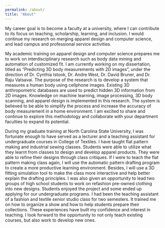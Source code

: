```yaml
---
permalink: /about/
title: "About"
---
```


My career goal is to become a faculty at a university, where I can contribute to its focus on teaching, scholarship, learning, and inclusion. I would continue my research on merging apparel design and computer science, and lead campus and professional service activities.

My academic training on apparel design and computer science prepares me to work on interdisciplinary research such as body data mining and automation of customized fit. I am currently working on my dissertation, titled as “Predicting 3D body measurements with 2D images”, under the direction of Dr. Cynthia Istook, Dr. Andre West, Dr. David Bruner, and Dr. Raju Vatsavai. The purpose of the research is to develop a system that measures a human body using cellphone images. Existing 3D anthropometric databases are used to predict hidden 3D information from 2D images. Knowledge on machine learning, image processing, 3D body scanning, and apparel design is implemented in this research. The system is believed to be able to simplify the process and increase the accuracy of body measurement in a home environment. I am excited to share and continue to explore this methodology and collaborate with your department faculties to expand its potential.

During my graduate training at North Carolina State University, I was fortunate enough to have served as a lecturer and a teaching assistant for undergraduate courses in College of Textiles. I have taught flat pattern making and industrial sewing classes. Students were able to utilize what they learnt from classes to design and develop apparel products. They were able to refine their designs through class critiques. If I were to teach the flat pattern making class again, I will use the automatic pattern drafting program to create a more productive learning environment. Besides, I will use a 3D fitting simulation tool to make the class more interactive and help better explain the drafting principles. I was also given an opportunity to lead two groups of high school students to work on refashion pre-owned clothing into new designs. Students enjoyed the project and some ended up applying for our undergraduate programs. I had been the teaching assistant of a fashion and textile senior studio class for two semesters. It trained me on how to organize a show and how to help students prepare their collections. These experiences have built my confidence and interest in teaching. I look forward to the opportunity to not only teach existing courses, but also work to develop new ones.